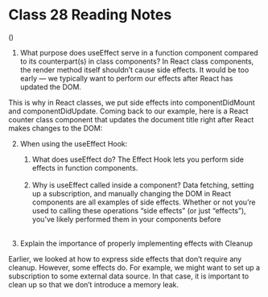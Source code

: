 # Class 28 Reading Notes

()

1. What purpose does useEffect serve in a function component compared to its counterpart(s) in class components?
In React class components, the render method itself shouldn’t cause side effects. It would be too early — we typically want to perform our effects after React has updated the DOM.

This is why in React classes, we put side effects into componentDidMount and componentDidUpdate. Coming back to our example, here is a React counter class component that updates the document title right after React makes changes to the DOM:
<br>

2. When using the useEffect Hook:
    1. What does useEffect do?
       The Effect Hook lets you perform side effects in function components.
    <br>

    2. Why is useEffect called inside a component?
       Data fetching, setting up a subscription, and manually changing the DOM in React components are all examples of side effects. Whether or not you’re used to calling these operations “side effects” (or just “effects”), you’ve likely performed them in your components before
    <br>

3. Explain the importance of properly implementing effects with Cleanup

Earlier, we looked at how to express side effects that don’t require any cleanup. However, some effects do. For example, we might want to set up a subscription to some external data source. In that case, it is important to clean up so that we don’t introduce a memory leak.
